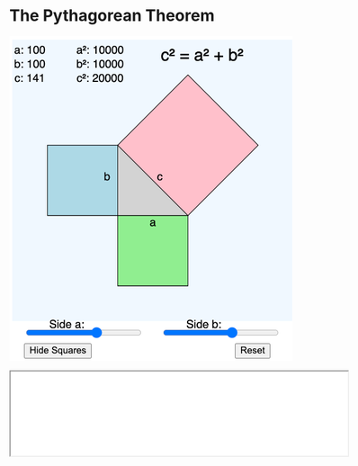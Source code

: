 # The Pythagorean Theorem

![](../../../sims/pythagorean-theorem/pythagorean-theorem.png)

<iframe src="../../../sims/pythagorean-theorem.html" width="600"></iframe>

